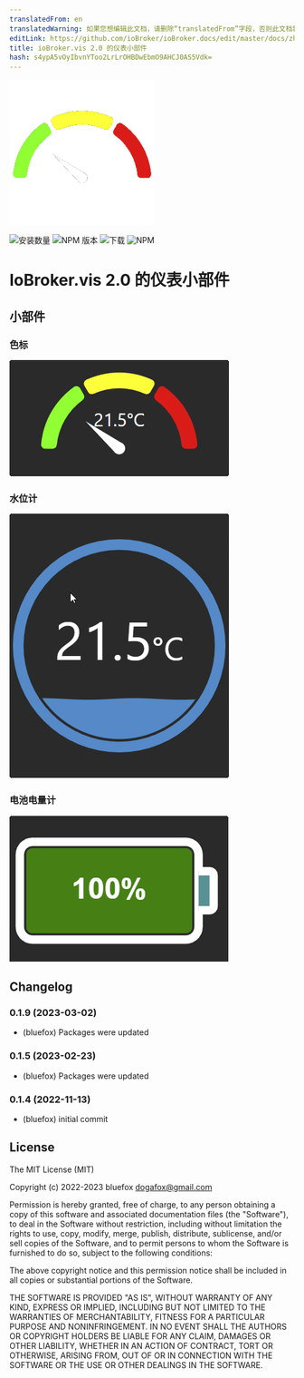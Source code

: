 ```yaml
---
translatedFrom: en
translatedWarning: 如果您想编辑此文档，请删除“translatedFrom”字段，否则此文档将再次自动翻译
editLink: https://github.com/ioBroker/ioBroker.docs/edit/master/docs/zh-cn/adapterref/iobroker.vis-2-widgets-gauges/README.md
title: ioBroker.vis 2.0 的仪表小部件
hash: s4ypA5vOyIbvnYToo2LrLrOHBDwEbmO9AHCJ0AS5Vdk=
---
```

![标识](../../../en/adapterref/iobroker.vis-2-widgets-gauges/admin/vis-2-widgets-gauges.png)

![安装数量](http://iobroker.live/badges/vis-2-widgets-gauges-stable.svg)
![NPM 版本](http://img.shields.io/npm/v/iobroker.vis-2-widgets-gauges.svg)
![下载](https://img.shields.io/npm/dm/iobroker.vis-2-widgets-gauges.svg)
![NPM](https://nodei.co/npm/iobroker.vis-2-widgets-gauges.png?downloads=true)

# IoBroker.vis 2.0 的仪表小部件
## 小部件
### 色标
![色规](../../../en/adapterref/iobroker.vis-2-widgets-gauges/img/color-gauge.png)

### 水位计
![水位计](../../../en/adapterref/iobroker.vis-2-widgets-gauges/img/water-gauge.png)

### 电池电量计
![电池电量计](../../../en/adapterref/iobroker.vis-2-widgets-gauges/img/battery-gauge.png)

<!-- 下一个版本的占位符（在行首）：

### **正在进行中** -->

## Changelog
### 0.1.9 (2023-03-02)
* (bluefox) Packages were updated

### 0.1.5 (2023-02-23)
* (bluefox) Packages were updated

### 0.1.4 (2022-11-13)
* (bluefox) initial commit

## License
The MIT License (MIT)

Copyright (c) 2022-2023 bluefox <dogafox@gmail.com>

Permission is hereby granted, free of charge, to any person obtaining a copy
of this software and associated documentation files (the "Software"), to deal
in the Software without restriction, including without limitation the rights
to use, copy, modify, merge, publish, distribute, sublicense, and/or sell
copies of the Software, and to permit persons to whom the Software is
furnished to do so, subject to the following conditions:

The above copyright notice and this permission notice shall be included in
all copies or substantial portions of the Software.

THE SOFTWARE IS PROVIDED "AS IS", WITHOUT WARRANTY OF ANY KIND, EXPRESS OR
IMPLIED, INCLUDING BUT NOT LIMITED TO THE WARRANTIES OF MERCHANTABILITY,
FITNESS FOR A PARTICULAR PURPOSE AND NONINFRINGEMENT. IN NO EVENT SHALL THE
AUTHORS OR COPYRIGHT HOLDERS BE LIABLE FOR ANY CLAIM, DAMAGES OR OTHER
LIABILITY, WHETHER IN AN ACTION OF CONTRACT, TORT OR OTHERWISE, ARISING FROM,
OUT OF OR IN CONNECTION WITH THE SOFTWARE OR THE USE OR OTHER DEALINGS IN
THE SOFTWARE.